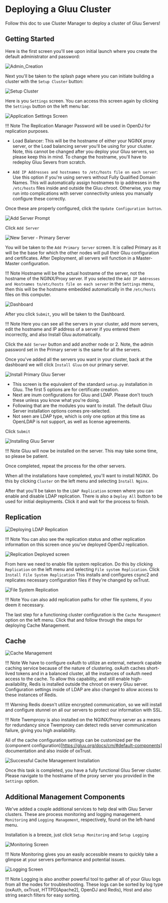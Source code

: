 # Deploying a Gluu Cluster

Follow this doc to use Cluster Manager to deploy a cluster of Gluu Servers!

## Getting Started

Here is the first screen you'll see upon initial launch where you create the default administrator and password:

![Admin_Creation](../img/Cluster_Manager-01.png)

Next you'll be taken to the splash page where you can initiate building a cluster with the `Setup Cluster` button:

![Setup Cluster](../img/Cluster_Manager-02.png)

Here is you `Settings` screen. You can access this screen again by clicking the `Settings` button on the left menu bar.

![Application Settings Screen](../img/Cluster_Manager-03.png)

!!! Note
    The Replication Manager Password will be used in OpenDJ for replication purposes.

- Load Balancer: This will be the hostname of either your NGINX proxy server, or the Load balancing server you'll be using for your cluster. Note, this cannot be changed after you deploy your Gluu servers, so please keep this in mind. To change the hostname, you'll have to redeploy Gluu Severs from scratch.

- `Add IP Addresses and hostnames to /etc/hosts file on each server`: Use this option if you're using servers without Fully Qualified Domain Names. This will automatically assign hostnames to ip addresses in the `/etc/hosts` files inside and outside the Gluu chroot. Otherwise, you may run into complications with server connectivity unless you manually configure these correctly.

Once these are properly configured, click the `Update Configuration button`.

![Add Server Prompt](../img/Cluster_Manager-04.png)

Click `Add Server`

![New Server - Primary Server](../img/Cluster_Manager-05.png)

You will be taken to the `Add Primary Server` screen. It is called Primary as it will be the base for which the other nodes will pull their Gluu configuration and certificates. After Deployment, all servers will function in a Master-Master configuration.

!!! Note
Hostname will be the actual hostname of the server, not the hostname of the NGINX/Proxy server. If you selected the `Add IP Addresses and Hostnames to/etc/hosts file on each server` in the `Settings` menu, then this will be the hostname embedded automatically in the `/etc/hosts` files on this computer.

![Dashboard](../img/Cluster_Manager-06.png)

After you click `Submit`, you will be taken to the Dashboard.

!!! Note
Here you can see all the servers in your cluster, add more servers, edit the hostname and IP address of a server if you entered them incorrectly, and also Install Gluu automatically.

Click the `Add Server` button and add another node or 2. Note, the admin password set in the Primary server is the same for all the servers.

Once you've added all the servers you want in your cluster, back at the dashboard we will click `Install Gluu` on our primary server.

![Install Primary Gluu Server](../img/Cluster_Manager-07.png)

- This screen is the equivalent of the standard `setup.py` installation in Gluu. The first 5 options are for certificate creation.
- Next are inum configurations for Gluu and LDAP. Please don't touch these unless you know what you're doing.
- Following that are the modules you want to install. The default Gluu Server installation options comes pre-selected.
- Not seen are LDAP type, which is only one option at this time as OpenLDAP is not support, as well as license agreements.

Click `Submit`

![Installing Gluu Server](../img/Cluster_Manager-09.png)

!!! Note
Gluu will now be installed on the server. This may take some time, so please be patient.

Once completed, repeat the process for the other servers.

When all the installations have completed, you'll want to install NGINX. Do this by clicking `Cluster` on the left menu and selecting `Install Nginx`.

After that you'll be taken to the `LDAP Replication` screen where you can enable and disable LDAP replication. There is also a `Deploy All` button to be used for initial deployments. Click it and wait for the process to finish.

## Replication

![Deploying LDAP Replication](../img/Cluster_Manager-10.png)

!!! Note
You can also see the replication status and other replication information on this screen once you've deployed OpenDJ replication.

![Replication Deployed screen](../img/Cluster_Manager-11.png)

From here we need to enable file system replication. Do this by clicking `Replication` on the left menu and selecting `File system Replication`. Click `Install File System Replication` This installs and configures csync2 and replicates necessary configuration files if they're changed by oxTrust.

![File System Replication](../img/Cluster_Manager-12.png)

!!! Note
You can also add replication paths for other file systems, if you deem it necessary.

The last step for a functioning cluster configuration is the `Cache Management` option on the left menu. Click that and follow through the steps for deploying Cache Management.

## Cache

![Cache Management](../img/Cluster_Manager-13.png)

!!! Note
We have to configure oxAuth to utilize an external, network capable caching service because of the nature of clustering. oxAuth caches short-lived tokens and in a balanced cluster, all the instances of oxAuth need access to the cache. To allow this capability, and still enable high-availability, Redis is installed outside the chroot on every Gluu server. Configuration settings inside of LDAP are also changed to allow access to these instances of Redis.

!!! Warning
Redis doesn't utilize encrypted communication, so we will install and configure stunnel on all our servers to protect our information with SSL.

!!! Note
Twemproxy is also installed on the NGINX/Proxy server as a means for redundancy since Twemproxy can detect redis server communication failure, giving you high availability.

All of the cache configuration settings can be customized per the (component configuration)[https://gluu.org/docs/cm/#default-components] documentation and also inside of oxTrust.

![Successful Cache Management Installation](../img/Cluster_Manager-14.png)

Once this task is completed, you have a fully functional Gluu Server cluster. Please navigate to the hostname of the proxy server you provided in the `Settings` option.

## Additional Management Components

We've added a couple additional services to help deal with Gluu Server clusters. These are process monitoring and logging management. `Monitoring` and `Logging Management`, respectively, found on the left-hand menu.

Installation is a breeze, just click `Setup Monitoring` and `Setup Logging`

![Monitoring Screen](../img/Cluster_Manager-15.png)

!!! Note
Monitoring gives you an easily accessible means to quickly take a glimpse at your servers performance and potential issues.

![Logging Screen](../img/Cluster_Manager-16.png)

!!! Note
Logging is also another powerful tool to gather all of your Gluu logs from all the nodes for troubleshooting. These logs can be sorted by log type (oxAuth, oxTrust, HTTPD[Apache2], OpenDJ and Redis), Host and also string search filters for easy sorting.

